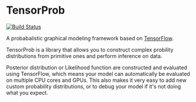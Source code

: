 # TensorProb

[![Build Status](https://travis-ci.org/ibab/tensorprob.svg?branch=master)](https://travis-ci.org/ibab/tensorprob)

A probabalistic graphical modeling framework based on [TensorFlow](https://github.com/tensorflow/tensorflow).

TensorProb is a library that allows you to construct complex probility distributions
from primitive ones and perform inference on data.

Posterior distribution or Likelihood function are constructed and evaluated using TensorFlow,
which means your model can automatically be evaluated on multiple CPU cores and GPUs.
This also makes it very easy to add new custom probability distributions, or to
debug your model if it's not doing what you expect.

